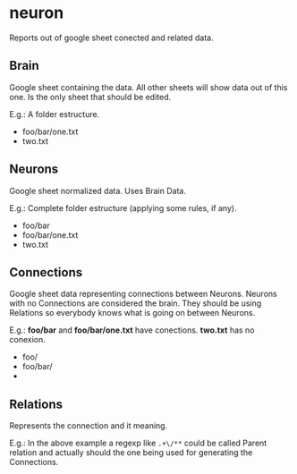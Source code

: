 # neuron
Reports out of google sheet conected and related data.

## Brain
Google sheet containing the data. All other sheets will show data out of this one. Is the only sheet that should be edited.

E.g.: A folder estructure.
- foo/bar/one.txt
- two.txt

## Neurons
Google sheet normalized data. Uses Brain Data.

E.g.: Complete folder estructure (applying some rules, if any). 
- foo/bar
- foo/bar/one.txt
- two.txt

## Connections
Google sheet data representing connections between Neurons. 
Neurons with no Connections are considered the brain.
They should be using Relations so everybody knows what is going on between Neurons.

E.g.: **foo/bar** and **foo/bar/one.txt** have conections. **two.txt** has no conexion.
- foo/
- foo/bar/
- 

## Relations
Represents the connection and it meaning.

E.g.: In the above example a regexp like ```.+\/**``` could be called Parent relation and actually should the one being used for generating the Connections.
